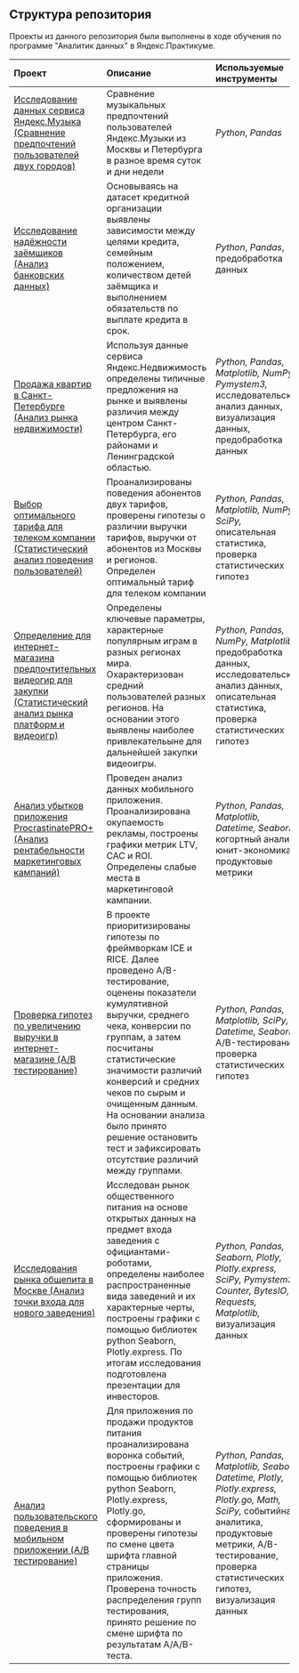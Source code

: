 ## Структура репозитория
Проекты из данного репозитория были выполнены в ходе обучения по программе "Аналитик данных" в Яндекс.Практикуме.

| Проект | Описание  | Используемые инструменты|
|:------------- |:---------------| :-------------|
| [Исследование данных сервиса Яндекс.Музыка (Сравнение предпочтений пользователей двух городов)](https://github.com/linapomix/data_analytics/blob/main/yandex_music/ "Перейти к проекту") | Сравнение музыкальных предпочтений пользователей Яндекс.Музыки из Москвы и Петербурга в разное время суток и дни недели|  *Python*, *Pandas* |
|[Исследование надёжности заёмщиков (Анализ банковских данных)](https://github.com/linapomix/data_analytics/blob/main/credit_scoring/ "Перейти к проекту") |Основываясь на датасет кредитной организации выявлены зависимости между целями кредита, семейным положением, количеством детей заёмщика и выполнением обязательств по выплате кредита в срок.     |       *Python*, *Pandas*, предобработка данных  |
| [Продажа квартир в Санкт-Петербурге (Анализ рынка недвижимости)](https://github.com/linapomix/data_analytics/blob/main/realty/ "Перейти к проекту") |Используя данные сервиса Яндекс.Недвижимость определены типичные предложения на рынке и выявлены различия между центром Санкт-Петербурга, его районами и Ленинградской областью.  |     *Python, Pandas, Matplotlib, NumPy, Pymystem3,* исследовательский анализ данных, визуализация данных, предобработка данных |
|[Выбор оптимального тарифа для телеком компании (Статистический анализ поведения пользователей)](https://github.com/linapomix/data_analytics/blob/main/telekom_tariffs/ "Перейти к проекту") |Проанализированы поведения абонентов двух тарифов, проверены гипотезы о различии выручки тарифов, выручки от абонентов из Москвы и регионов. Определен оптимальный тариф для телеком компании     |         *Python, Pandas, Matplotlib, NumPy, SciPy,* описательная статистика, проверка статистических гипотез  |
| [Определение для интернет-магазина предпочтительных видеогир для закупки (Статистический анализ рынка платформ и видеоигр)](https://github.com/linapomix/data_analytics/blob/main/games/ "Перейти к проекту") | Определены ключевые параметры, характерные популярным играм в разных регионах мира. Охарактеризован средний пользователей разных регионов. На основании этого выявлены наиболее привлекательыне для дальнейшей закупки видеоигры.    |       *Python, Pandas, NumPy, Matplotlib,* предобработка данных, исследовательский анализ данных, описательная статистика, проверка статистических гипотез   |
|[Анализ убытков приложения ProcrastinatePRO+ (Анализ рентабельности маркетинговых кампаний)](https://github.com/linapomix/data_analytics/blob/main/marketing_app/ "Перейти к проекту") | Проведен анализ данных мобильного приложения. Проанализирована окупаемость рекламы, построены графики метрик LTV, CAC и ROI. Определены слабые места в маркетинговой кампании. |       *Python, Pandas, Matplotlib, Datetime, Seaborn* когортный анализ, юнит-экономика, продуктовые метрики   |
|[Проверка гипотез по увеличению выручки в интернет-магазине (A/B тестирование)](https://github.com/linapomix/data_analytics/blob/main/ab_online_shop/ "Перейти к проекту") | В проекте приоритизированы гипотезы по фреймворкам ICE и RICE. Далее проведено A/B-тестирование, оценены показатели кумулятивной выручки, среднего чека, конверсии по группам, а затем посчитаны статистические значимости различий конверсий и средних чеков по сырым и очищенным данным. На основании анализа было принято решение остановить тест и зафиксировать отсутствие различий между группами.            |    *Python, Pandas, Matplotlib, SciPy, Datetime, Seaborn,* A/B-тестирование, проверка статистических гипотез   |
|[Исследования рынка общепита в Москве (Анализ точки входа для нового заведения)](https://github.com/linapomix/data_analytics/blob/main/caffees/ "Перейти к проекту") | Исследован рынок общественного питания на основе открытых данных на предмет входа заведения с официантами-роботами, определены наиболее распространенные вида заведений и их характерные черты, построены графики с помощью библиотек python Seaborn, Plotly.express.  По итогам исследования подготовлена презентации для инвесторов.        |      *Python, Pandas, Seaborn, Plotly, Plotly.express, SciPy, Pymystem3, Counter, BytesIO, Requests, Matplotlib,* визуализация данных |
| [Анализ пользовательского поведения в мобильном приложении (A/B тестирование)](https://github.com/linapomix/data_analytics/blob/main/aab_mobile_app/ "Перейти к проекту") | Для приложения по продажи продуктов питания проанализирована воронка событий, построены графики с помощью библиотек python Seaborn, Plotly.express, Plotly.go, сформированы и проверены гипотезы по смене цвета шрифта главной страницы приложения. Проверена точность распределения групп тестирования, принято решение по смене шрифта по результатам A/A/B-теста.        |      *Python, Pandas, Matplotlib, Seaborn, Datetime, Plotly, Plotly.express, Plotly.go, Math, SciPy,* событийная аналитика, продуктовые метрики, A/B-тестирование, проверка статистических гипотез, визуализация данных |
